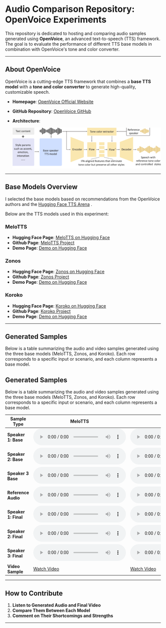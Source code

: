 # Audio Comparison Repository: OpenVoice Experiments

This repository is dedicated to hosting and comparing audio samples generated using **OpenVoice**, an advanced text-to-speech (TTS) framework. The goal is to evaluate the performance of different TTS base models in combination with OpenVoice's tone and color converter.

---

## About OpenVoice

OpenVoice is a cutting-edge TTS framework that combines a **base TTS model** with a **tone and color converter** to generate high-quality, customizable speech.

- **Homepage**: [OpenVoice Official Website](https://research.myshell.ai/open-voice)
- **GitHub Repository**: [OpenVoice GitHub](https://github.com/myshell-ai/OpenVoice)
- **Architecture**:

  ![OpenVoice Architecture](openvoice.png)

---

## Base Models Overview

I selected the base models based on recommendations from the OpenVoice authors and the [Hugging Face TTS Arena](https://huggingface.co/spaces/Pendrokar/TTS-Spaces-Arena) .


Below are the TTS models used in this experiment:
### MeloTTS
- **Hugging Face Page**: [MeloTTS on Hugging Face](https://huggingface.co/myshell-ai/MeloTTS-English)
- **Github Page**: [MeloTTS Project](https://github.com/myshell-ai/MeloTTS)
- **Demo Page**: [Demo on Hugging Face](https://huggingface.co/spaces/mrfakename/MeloTTS)

### Zonos
- **Hugging Face Page**: [Zonos on Hugging Face](https://huggingface.co/Zyphra/Zonos-v0.1-hybrid)
- **Github Page**: [Zonos Project](https://github.com/Zyphra/Zonos/tree/main)
- **Demo Page**: [Demo on Hugging Face](https://huggingface.co/spaces/Steveeeeeeen/Zonos)


### Koroko
- **Hugging Face Page**: [Koroko on Hugging Face](https://huggingface.co/hexgrad/Kokoro-82M)
- **Github Page**: [Koroko Project](https://github.com/hexgrad/kokoro?tab=readme-ov-file)
- **Demo Page**: [Demo on Hugging Face](https://huggingface.co/spaces/hexgrad/Kokoro-TTS)

---

## Generated Samples

Below is a table summarizing the audio and video samples generated using the three base models (MeloTTS, Zonos, and Koroko). Each row corresponds to a specific input or scenario, and each column represents a base model.

## Generated Samples

Below is a table summarizing the audio and video samples generated using the three base models (MeloTTS, Zonos, and Koroko). Each row corresponds to a specific input or scenario, and each column represents a base model.

| **Sample Type**       | **MeloTTS**                                                                 | **Zonos**                                                                 | **Koroko**                                                               |
|------------------------|-----------------------------------------------------------------------------|---------------------------------------------------------------------------|--------------------------------------------------------------------------|
| **Speaker 1: Base**   | <audio controls><source src="./samples/melotts/sample1.wav" type="audio/wav">Audio</audio> | <audio controls><source src="./samples/zonos/sample1.wav" type="audio/wav">Audio</audio> | <audio controls><source src="./samples/koroko/sample1.wav" type="audio/wav">Audio</audio> |
| **Speaker 2: Base**   | <audio controls><source src="./samples/melotts/sample2.wav" type="audio/wav">Audio</audio> | <audio controls><source src="./samples/zonos/sample2.wav" type="audio/wav">Audio</audio> | <audio controls><source src="./samples/koroko/sample2.wav" type="audio/wav">Audio</audio> |
| **Speaker 3 Base**   | <audio controls><source src="./samples/melotts/sample3.wav" type="audio/wav">Audio</audio> | <audio controls><source src="./samples/zonos/sample3.wav" type="audio/wav">Audio</audio> | <audio controls><source src="./samples/koroko/sample3.wav" type="audio/wav">Audio</audio> |
| **Reference Audio**   | <audio controls><source src="./samples/melotts/sample4.wav" type="audio/wav">Audio</audio> | <audio controls><source src="./samples/zonos/sample4.wav" type="audio/wav">Audio</audio> | <audio controls><source src="./samples/koroko/sample4.wav" type="audio/wav">Audio</audio> |
| **Speaker 1: Final**   | <audio controls><source src="./samples/melotts/sample5.wav" type="audio/wav">Audio</audio> | <audio controls><source src="./samples/zonos/sample5.wav" type="audio/wav">Audio</audio> | <audio controls><source src="./samples/koroko/sample5.wav" type="audio/wav">Audio</audio> |
| **Speaker 2: Final**   | <audio controls><source src="./samples/melotts/sample6.wav" type="audio/wav">Audio</audio> | <audio controls><source src="./samples/zonos/sample6.wav" type="audio/wav">Audio</audio> | <audio controls><source src="./samples/koroko/sample6.wav" type="audio/wav">Audio</audio> |
| **Speaker 3: Final**   | <audio controls><source src="./samples/melotts/sample7.wav" type="audio/wav">Audio</audio> | <audio controls><source src="./samples/zonos/sample7.wav" type="audio/wav">Audio</audio> | <audio controls><source src="./samples/koroko/sample8.wav" type="audio/wav">Audio</audio> |
| **Video Sample**       | [Watch Video](https://drive.google.com/uc?export=download&id=FILE_ID_1)     | [Watch Video](https://drive.google.com/uc?export=download&id=FILE_ID_2)   | [Watch Video](https://drive.google.com/uc?export=download&id=FILE_ID_3) |
---

## How to Contribute

1. **Listen to Generated Audio and Final Video**  
2. **Compare Them Between Each Model**
3. **Comment on Their Shortcomings and Strengths**

---

